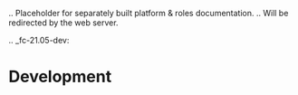 
.. Placeholder for separately built platform & roles documentation.
.. Will be redirected by the web server.

.. _fc-21.05-dev:

Development
===========
